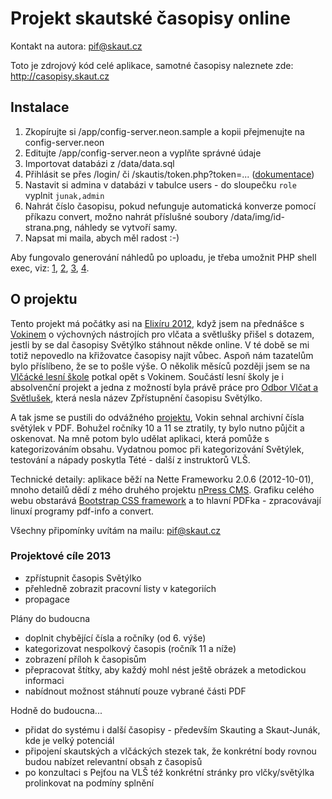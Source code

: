 Projekt skautské časopisy online
================================
Kontakt na autora: pif@skaut.cz

Toto je zdrojový kód celé aplikace, samotné časopisy naleznete zde: http://casopisy.skaut.cz 


Instalace
---------
1. Zkopírujte si /app/config-server.neon.sample a kopii přejmenujte na config-server.neon
2. Editujte /app/config-server.neon a vyplňte správné údaje
3. Importovat databázi z /data/data.sql
4. Přihlásit se přes /login/ či /skautis/token.php?token=...  ([dokumentace](http://is.skaut.cz/napoveda/programatori.MainPage.ashx))
5. Nastavit si admina v databázi v tabulce users - do sloupečku `role` vyplnit `junak,admin`
6. Nahrát číslo časopisu, pokud nefunguje automatická konverze pomocí příkazu convert, možno nahrát příslušné soubory /data/img/id-strana.png, náhledy se vytvoří samy.
7. Napsat mi maila, abych měl radost :-)

Aby fungovalo generování náhledů po uploadu, je třeba umožnit PHP shell exec, viz: [1](https://github.com/zbycz/casopisy/blob/master/app/model/Cislo.php#L274), [2](https://github.com/zbycz/casopisy/blob/master/app/model/Cislo.php#L288), [3](https://github.com/zbycz/casopisy/blob/master/app/model/Cislo.php#L297), [4](https://github.com/zbycz/casopisy/blob/master/app/model/Cislo.php#L309).

## O projektu

Tento projekt má počátky asi na [Elixíru 2012](http://elixir.skauting.cz), když jsem na přednášce s [Vokinem](http://vls.skauting.cz/?page_id=317) o výchovných nástrojích pro vlčata a světlušky přišel s dotazem, jestli by se dal časopisy Světýlko stáhnout někde online. V té době se mi totiž nepovedlo na křižovatce časopisy najít vůbec. Aspoň nám tazatelům bylo příslíbeno, že se to pošle výše. O několik měsíců později jsem se na [Vlčácké lesní škole](http://vls.skauting.cz "VLŠ") potkal opět s Vokinem. Součástí lesní školy je i absolvenční projekt a jedna z možností byla právě práce pro [Odbor Vlčat a Světlušek](http://skaut.cz/ovas "OVAS"), která nesla název Zpřístupnění časopisu Světýlko.

A tak jsme se pustili do odvážného [projektu](http://goo.gl/dngzj), Vokin sehnal archivní čísla světýlek v PDF. Bohužel ročníky 10 a 11 se ztratily, ty bylo nutno půjčit a oskenovat. Na mně potom bylo udělat aplikaci, která pomůže s kategorizováním obsahu. Vydatnou pomoc při kategorizování Světýlek, testování a nápady poskytla Tété - další z instruktorů VLŠ.

Technické detaily: aplikace běží na Nette Frameworku 2.0.6 (2012-10-01), mnoho detailů dědí z mého druhého projektu [nPress CMS](http://npress.info). Grafiku celého webu obstarává [Bootstrap CSS framework](http://twitter.github.com/bootstrap/) a to hlavní PDFka - zpracovávají linuxí programy pdf-info a convert.

Všechny připomínky uvítám na mailu: [pif@skaut.cz](mailto:pif@skaut.cz)  

### Projektové cíle 2013

*   zpřístupnit časopis Světýlko
*   přehledně zobrazit pracovní listy v kategoriích
*   propagace

Plány do budoucna

*   doplnit chybějící čísla a ročníky (od 6\. výše)
*   kategorizovat nespolkový časopis (ročník 11 a níže)
*   zobrazení příloh k časopisům
*   přepracovat štítky, aby každý mohl nést ještě obrázek a metodickou informaci
*   nabídnout možnost stáhnutí pouze vybrané části PDF

Hodně do budoucna...

*   přidat do systému i další časopisy - především Skauting a Skaut-Junák, kde je velký potenciál
*   připojení skautských a vlčáckých stezek tak, že konkrétní body rovnou budou nabízet relevantní obsah z časopisů
*   po konzultaci s Pejťou na VLŠ též konkrétní stránky pro vlčky/světýlka prolinkovat na podmíny splnění
